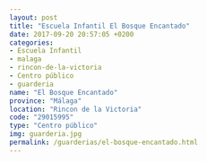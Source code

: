```yaml
---
layout: post
title: "Escuela Infantil El Bosque Encantado"
date: 2017-09-20 20:57:05 +0200
categories:
- Escuela Infantil
- malaga
- rincon-de-la-victoria
- Centro público
- guarderia
name: "El Bosque Encantado"
province: "Málaga"
location: "Rincon de la Victoria"
code: "29015995"
type: "Centro público"
img: guarderia.jpg
permalink: /guarderias/el-bosque-encantado.html
---
```

